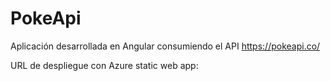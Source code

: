 # PokeApi

Aplicación desarrollada en Angular consumiendo el API https://pokeapi.co/

URL de despliegue con Azure static web app:


